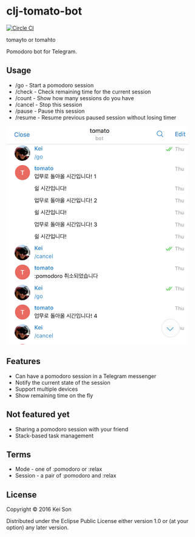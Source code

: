 # clj-tomato-bot

[![Circle CI](https://circleci.com/gh/heycalmdown/clj-tomato-bot.svg?style=shield&no-cache=2)](https://circleci.com/gh/heycalmdown/clj-tomato-bot)


tomayto or tomahto

Pomodoro bot for Telegram.

## Usage

- /go - Start a pomodoro session
- /check - Check remaining time for the current session
- /count - Show how many sessions do you have
- /cancel - Stop this session
- /pause - Pause this session
- /resume - Resume previous paused session without losing timer

<img alt="telegram screenshot" src="https://raw.githubusercontent.com/heycalmdown/clj-tomato-bot/master/doc/sceenshot.png" width="480px">

## Features

- Can have a pomodoro session in a Telegram messenger
- Notify the current state of the session 
- Support multiple devices
- Show remaining time on the fly


## Not featured yet

- Sharing a pomodoro session with your friend
- Stack-based task management


## Terms

- Mode - one of :pomodoro or :relax
- Session - a pair of :pomodoro and :relax


## License

Copyright © 2016 Kei Son

Distributed under the Eclipse Public License either version 1.0 or (at
your option) any later version.
